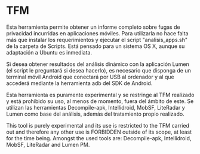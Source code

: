 # TFM

Esta herramienta permite obtener un informe completo sobre fugas de privacidad incurridas en aplicaciones móviles. Para utilizarla no hace falta más que instalar los requerimientos y ejecutar el script "analisis_apps.sh" de la carpeta de Scripts. Está pensado para un sistema OS X, aunque su adaptación a Ubuntu es inmediata.

Si desea obtener resultados del análisis dinámico con la aplicación Lumen (el script le preguntará si desea hacerlo), es necesario que disponga de un terminal móvil Android que conectará por USB al ordenador y al que accederá mediante la herramienta adb del SDK de Android.

Esta herramienta es puramente experimental y se restringe al TFM realizado y está prohibido su uso, al menos de momento, fuera del ámbito de este. Se utilizan las herramientas Decompile-apk, Intellidroid, MobSF, LiteRadar y Lumen como base del análisis, además del tratamiento propio realizado.

This tool is purely experimental and its use is restricted to the TFM carried out and therefore any other use is FORBIDDEN outside of its scope, at least for the time being. Amongst the used tools are: Decompile-apk, Intellidroid, MobSF, LiteRadar and Lumen PM.
